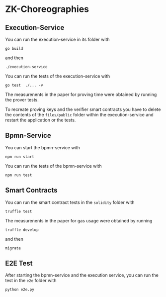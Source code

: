 # ZK-Choreographies

## Execution-Service

You can run the execution-service in its folder with 
```
go build
```
and then 
```
./execution-service
```

You can run the tests of the execution-service with 
``` 
go test  ./... -v
```
The measurenents in the paper for proving time were obtained by running the prover tests.

To recreate proving keys and the verifier smart contracts you have to delete the contents of the `files/public` folder within the execution-service and restart the application or the tests. 

## Bpmn-Service

You can start the bpmn-service with 

```
npm run start
```

You can run the tests of the bpmn-service with 
```
npm run test
```

## Smart Contracts

You can run the smart contract tests in the `solidity` folder with
```
truffle test
```
The measurenents in the paper for gas usage were obtained by running 
```
truffle develop
```
and then 
```
migrate
```

## E2E Test 
After starting the bpmn-service and the execution service, you can run the test in the `e2e` folder with 
```
python e2e.py
```
